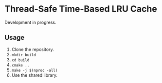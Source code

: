# Thread-Safe Time-Based LRU Cache

Development in progress.

## Usage

1. Clone the repository.
2. `mkdir build`
3. `cd build`
4. `cmake ..`
5. `make -j $(nproc -all)`
6. Use the shared library.
